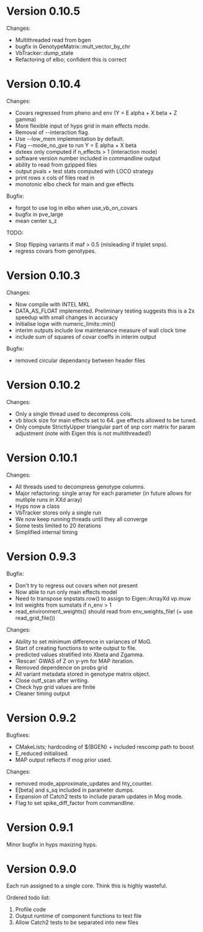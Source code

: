 # Version 0.10.5

Changes:
- Multithreaded read from bgen
- bugfix in GenotypeMatrix::mult_vector_by_chr
- VbTracker::dump_state
- Refactoring of elbo; confident this is correct

# Version 0.10.4

Changes:
- Covars regressed from pheno and env (Y = E alpha + X beta + Z gamma)
- More flexible input of hyps grid in main effects mode.
- Removal of --interaction flag.
- Use --low_mem implementation by default.
- Flag --mode_no_gxe to run Y = E alpha + X beta
- dxteex only computed if n_effects > 1 (interaction mode)
- software version number included in commandline output
- ability to read from gzipped files
- output pvals + test stats computed with LOCO strategy
- print rows x cols of files read in
- monotonic elbo check for main and gxe effects

Bugfix:
- forgot to use log in elbo when use_vb_on_covars
- bugfix in pve_large
- mean center s_z

TODO:
- Stop flipping variants if maf > 0.5 (misleading if triplet snps).
- regress covars from genotypes.

# Version 0.10.3

Changes:
- Now compile with INTEL MKL
- DATA_AS_FLOAT implemented. Preliminary testing suggests this is a 2x speedup with small changes in accuracy
- Initialise logw with numeric_limits::min()
- interim outputs include low maintenance measure of wall clock time
- include sum of squares of covar coeffs in interim output

Bugfix:
- removed circular dependancy between header files

# Version 0.10.2

Changes:
- Only a single thread used to decompress cols.
- vb block size for main effects set to 64. gxe effects allowed to be tuned.
- Only compute StrictlyUpper triangular part of snp corr matrix for param adjustment (note with Eigen this is not multithreaded!)

# Version 0.10.1

Changes:
- All threads used to decompress genotype columns.
- Major refactoring: single array for each parameter (in future allows for mutliple runs in XXd array)
- Hyps now a class
- VbTracker stores only a single run
- We now keep running threads until they all converge
- Some tests limited to 20 iterations
- Simplified internal timing

# Version 0.9.3
Bugfix:
- Don't try to regress out covars when not present
- Now able to run only main effects model
- Need to transpose snpstats.row() to assign to Eigen::ArrayXd vp.muw
- Init weights from sumstats if n_env > 1
- read_environment_weights() should read from env_weights_file! (+ use read_grid_file())

Changes:
- Ability to set minimum difference in variances of MoG.
- Start of creating functions to write output to file.
- predicted values stratified into Xbeta and Zgamma.
- 'Rescan' GWAS of Z on y-ym for MAP iteration.
- Removed dependence on probs grid
- All variant metadata stored in genotype matrix object.
- Close outf_scan after writing.
- Check hyp grid values are finite
- Cleaner timing output

# Version 0.9.2
Bugfixes:
- CMakeLists; hardcoding of ${BGEN} + included rescomp path to boost
- E_reduced initialised.
- MAP output reflects if mog prior used.

Changes:
- removed mode_approximate_updates and hty_counter.
- E[beta] and s_sq included in parameter dumps.
- Expansion of Catch2 tests to include param updates in Mog mode.
- Flag to set spike_diff_factor from commandline.

# Version 0.9.1
Minor bugfix in hyps maxizing hyps.

# Version 0.9.0
Each run assigned to a single core. Think this is highly wasteful.

Ordered todo list:
1. Profile code
2. Output runtime of component functions to text file
3. Allow Catch2 tests to be separated into new files
